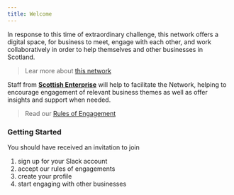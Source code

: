 ```yaml
---
title: Welcome
---
```



In response to this time of extraordinary challenge, this network offers a digital space, for business to meet, engage with each other, and work collaboratively in order to help themselves and other businesses in Scotland.

> Lear more about [this network](learn-more.md)

Staff from [**Scottish Enterprise**](https://www.scottish-enterprise.com/) will help to facilitate the Network, helping to encourage engagement of relevant business themes as well as offer insights and support when needed.

> Read our [Rules of Engagement](rules-of-engagement.md)

### Getting Started

You should have received an invitation to join

1. sign up for your Slack account
2. accept our rules of engagements
3. create your profile
4.  start engaging with other businesses

